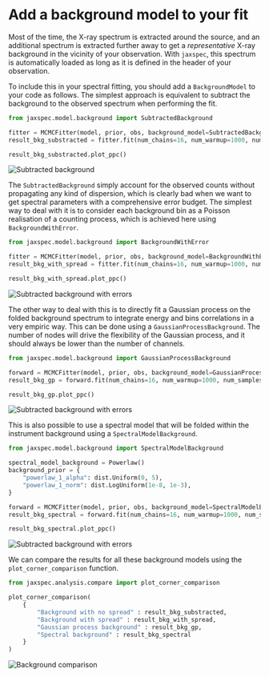 # Add a background model to your fit

Most of the time, the X-ray spectrum is extracted around the source, and
an additional spectrum is extracted further away to get a *representative*
X-ray background in the vicinity of your observation. With `jaxspec`, this
spectrum is automatically loaded as long as it is defined in the header of
your observation.

To include this in your spectral fitting, you should add a `BackgroundModel` to your code as follows. The simplest
approach is equivalent to subtract the background to the observed spectrum when performing the fit.

``` python
from jaxspec.model.background import SubtractedBackground

fitter = MCMCFitter(model, prior, obs, background_model=SubtractedBackground())
result_bkg_substracted = fitter.fit(num_chains=16, num_warmup=1000, num_samples=5000, mcmc_kwargs={"progress_bar": True})

result_bkg_substracted.plot_ppc()
```

![Subtracted background](statics/subtract_background.png)

The `SubtractedBackground` simply account for the observed counts without propagating any kind of dispersion, which
is clearly bad when we want to get spectral parameters with a comprehensive error budget. The simplest way to deal with
it is to consider each background bin as a Poisson realisation of a counting process, which is achieved here using
`BackgroundWithError`.

``` python
from jaxspec.model.background import BackgroundWithError

fitter = MCMCFitter(model, prior, obs, background_model=BackgroundWithError())
result_bkg_with_spread = fitter.fit(num_chains=16, num_warmup=1000, num_samples=5000, mcmc_kwargs={"progress_bar": True})

result_bkg_with_spread.plot_ppc()
```

![Subtracted background with errors](statics/subtract_background_with_errors.png)

The other way to deal with this is to directly fit a Gaussian process on the folded background spectrum to integrate
energy and bins correlations in a very empiric way. This can be done using a `GaussianProcessBackground`. The number of
nodes will drive the flexibility of the Gaussian process, and it should always be lower than the number of channels.

``` python
from jaxspec.model.background import GaussianProcessBackground

forward = MCMCFitter(model, prior, obs, background_model=GaussianProcessBackground(e_min=0.3, e_max=8, n_nodes=20))
result_bkg_gp = forward.fit(num_chains=16, num_warmup=1000, num_samples=5000, mcmc_kwargs={"progress_bar": True})

result_bkg_gp.plot_ppc()
```

![Subtracted background with errors](statics/background_gp.png)

This is also possible to use a spectral model that will be folded within the instrument background using a `SpectralModelBackground`.

``` python
from jaxspec.model.background import SpectralModelBackground

spectral_model_background = Powerlaw()
background_prior = {
    "powerlaw_1_alpha": dist.Uniform(0, 5),
    "powerlaw_1_norm": dist.LogUniform(1e-8, 1e-3),
}

forward = MCMCFitter(model, prior, obs, background_model=SpectralModelBackground(spectral_model_background, background_prior))
result_bkg_spectral = forward.fit(num_chains=16, num_warmup=1000, num_samples=5000, mcmc_kwargs={"progress_bar": True})

result_bkg_spectral.plot_ppc()
```

![Subtracted background with errors](statics/background_spectral.png)


We can compare the results for all these background models using the `plot_corner_comparison` function.

``` python
from jaxspec.analysis.compare import plot_corner_comparison

plot_corner_comparison(
    {
        "Background with no spread" : result_bkg_substracted,
        "Background with spread" : result_bkg_with_spread,
        "Gaussian process background" : result_bkg_gp,
        "Spectral background" : result_bkg_spectral
    }
)
```

![Background comparison](statics/background_comparison.png)
